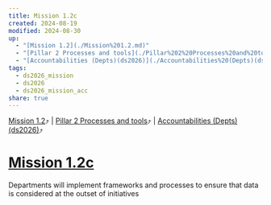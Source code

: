 ```yaml
---
title: Mission 1.2c
created: 2024-08-19
modified: 2024-08-30
up:
  - "[Mission 1.2](./Mission%201.2.md)"
  - "[Pillar 2 Processes and tools](./Pillar%202%20Processes%20and%20tools.md)"
  - "[Accountabilities (Depts)(ds2026)](./Accountabilities%20(Depts)(ds2026).md)"
tags:
  - ds2026_mission
  - ds2026
  - ds2026_mission_acc
share: true
---
```

[Mission 1.2](./Mission%201.2.md)⤴️ | [Pillar 2 Processes and tools](./Pillar%202%20Processes%20and%20tools.md)⤴️ | [Accountabilities (Depts)(ds2026)](./Accountabilities%20(Depts)(ds2026).md)⤴️
# [Mission 1.2c](Mission%201.2c.md)
Departments will implement frameworks and processes to ensure that data is considered at the outset of initiatives
